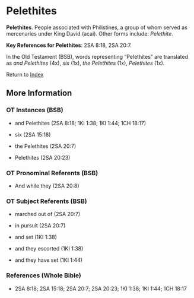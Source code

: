 # Pelethites
**Pelethites**. 
People associated with Philistines, a group of whom served as mercenaries under King David (acai). 
Other forms include: 
*Pelethite*. 


**Key References for Pelethites**: 
2SA 8:18, 2SA 20:7. 


In the Old Testament (BSB), words representing “Pelethites” are translated as 
*and Pelethites* (4x), *six* (1x), *the Pelethites* (1x), *Pelethites* (1x). 




Return to [Index](00-Index.md)

## More Information

### OT Instances (BSB)

* and Pelethites (2SA 8:18; 1KI 1:38; 1KI 1:44; 1CH 18:17)

* six (2SA 15:18)

* the Pelethites (2SA 20:7)

* Pelethites (2SA 20:23)



### OT Pronominal Referents (BSB)

* And while they (2SA 20:8)



### OT Subject Referents (BSB)

* marched out of (2SA 20:7)

* in pursuit (2SA 20:7)

* and set (1KI 1:38)

* and they escorted (1KI 1:38)

* and they have set (1KI 1:44)



### References (Whole Bible)

* 2SA 8:18; 2SA 15:18; 2SA 20:7; 2SA 20:23; 1KI 1:38; 1KI 1:44; 1CH 18:17




